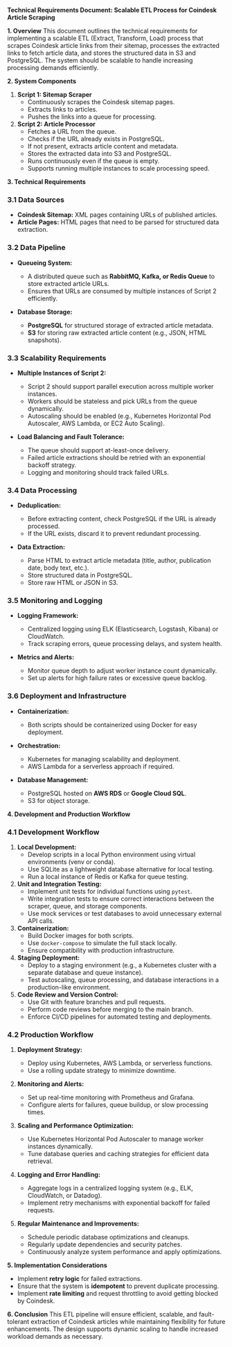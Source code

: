 **Technical Requirements Document: Scalable ETL Process for Coindesk Article Scraping**

**1. Overview**
This document outlines the technical requirements for implementing a scalable ETL (Extract, Transform, Load) process that scrapes Coindesk article links from their sitemap, processes the extracted links to fetch article data, and stores the structured data in S3 and PostgreSQL. The system should be scalable to handle increasing processing demands efficiently.

**2. System Components**

1. **Script 1: Sitemap Scraper**
   - Continuously scrapes the Coindesk sitemap pages.
   - Extracts links to articles.
   - Pushes the links into a queue for processing.
2. **Script 2: Article Processor**
   - Fetches a URL from the queue.
   - Checks if the URL already exists in PostgreSQL.
   - If not present, extracts article content and metadata.
   - Stores the extracted data into S3 and PostgreSQL.
   - Runs continuously even if the queue is empty.
   - Supports running multiple instances to scale processing speed.

**3. Technical Requirements**

### 3.1 Data Sources

- **Coindesk Sitemap:** XML pages containing URLs of published articles.
- **Article Pages:** HTML pages that need to be parsed for structured data extraction.

### 3.2 Data Pipeline

- **Queueing System:**

  - A distributed queue such as **RabbitMQ, Kafka, or Redis Queue** to store extracted article URLs.
  - Ensures that URLs are consumed by multiple instances of Script 2 efficiently.

- **Database Storage:**
  - **PostgreSQL** for structured storage of extracted article metadata.
  - **S3** for storing raw extracted article content (e.g., JSON, HTML snapshots).

### 3.3 Scalability Requirements

- **Multiple Instances of Script 2:**

  - Script 2 should support parallel execution across multiple worker instances.
  - Workers should be stateless and pick URLs from the queue dynamically.
  - Autoscaling should be enabled (e.g., Kubernetes Horizontal Pod Autoscaler, AWS Lambda, or EC2 Auto Scaling).

- **Load Balancing and Fault Tolerance:**
  - The queue should support at-least-once delivery.
  - Failed article extractions should be retried with an exponential backoff strategy.
  - Logging and monitoring should track failed URLs.

### 3.4 Data Processing

- **Deduplication:**

  - Before extracting content, check PostgreSQL if the URL is already processed.
  - If the URL exists, discard it to prevent redundant processing.

- **Data Extraction:**
  - Parse HTML to extract article metadata (title, author, publication date, body text, etc.).
  - Store structured data in PostgreSQL.
  - Store raw HTML or JSON in S3.

### 3.5 Monitoring and Logging

- **Logging Framework:**

  - Centralized logging using ELK (Elasticsearch, Logstash, Kibana) or CloudWatch.
  - Track scraping errors, queue processing delays, and system health.

- **Metrics and Alerts:**
  - Monitor queue depth to adjust worker instance count dynamically.
  - Set up alerts for high failure rates or excessive queue backlog.

### 3.6 Deployment and Infrastructure

- **Containerization:**

  - Both scripts should be containerized using Docker for easy deployment.

- **Orchestration:**

  - Kubernetes for managing scalability and deployment.
  - AWS Lambda for a serverless approach if required.

- **Database Management:**
  - PostgreSQL hosted on **AWS RDS** or **Google Cloud SQL**.
  - S3 for object storage.

**4. Development and Production Workflow**

### 4.1 Development Workflow

1. **Local Development:**
   - Develop scripts in a local Python environment using virtual environments (venv or conda).
   - Use SQLite as a lightweight database alternative for local testing.
   - Run a local instance of Redis or Kafka for queue testing.
2. **Unit and Integration Testing:**
   - Implement unit tests for individual functions using `pytest`.
   - Write integration tests to ensure correct interactions between the scraper, queue, and storage components.
   - Use mock services or test databases to avoid unnecessary external API calls.
3. **Containerization:**
   - Build Docker images for both scripts.
   - Use `docker-compose` to simulate the full stack locally.
   - Ensure compatibility with production infrastructure.
4. **Staging Deployment:**
   - Deploy to a staging environment (e.g., a Kubernetes cluster with a separate database and queue instance).
   - Test autoscaling, queue processing, and database interactions in a production-like environment.
5. **Code Review and Version Control:**
   - Use Git with feature branches and pull requests.
   - Perform code reviews before merging to the main branch.
   - Enforce CI/CD pipelines for automated testing and deployments.

### 4.2 Production Workflow

1. **Deployment Strategy:**
   - Deploy using Kubernetes, AWS Lambda, or serverless functions.
   - Use a rolling update strategy to minimize downtime.
2. **Monitoring and Alerts:**
   - Set up real-time monitoring with Prometheus and Grafana.
   - Configure alerts for failures, queue buildup, or slow processing times.
3. **Scaling and Performance Optimization:**
   - Use Kubernetes Horizontal Pod Autoscaler to manage worker instances dynamically.
   - Tune database queries and caching strategies for efficient data retrieval.
4. **Logging and Error Handling:**

   - Aggregate logs in a centralized logging system (e.g., ELK, CloudWatch, or Datadog).
   - Implement retry mechanisms with exponential backoff for failed requests.

5. **Regular Maintenance and Improvements:**
   - Schedule periodic database optimizations and cleanups.
   - Regularly update dependencies and security patches.
   - Continuously analyze system performance and apply optimizations.

**5. Implementation Considerations**

- Implement **retry logic** for failed extractions.
- Ensure that the system is **idempotent** to prevent duplicate processing.
- Implement **rate limiting** and request throttling to avoid getting blocked by Coindesk.

**6. Conclusion**
This ETL pipeline will ensure efficient, scalable, and fault-tolerant extraction of Coindesk articles while maintaining flexibility for future enhancements. The design supports dynamic scaling to handle increased workload demands as necessary.

